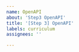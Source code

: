 ```yaml
---
name: OpenAPI
about: 'Step3 OpenAPI'
title: '[Step 3] OpenAPI'
labels: curriculum
assignees: ''

---
```

